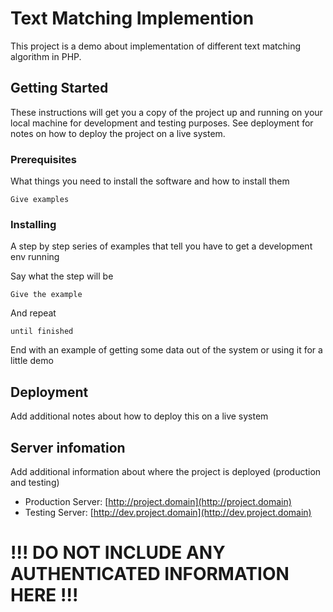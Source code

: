 # Text Matching Implemention

This project is a demo about implementation of different text matching algorithm in PHP.

## Getting Started

These instructions will get you a copy of the project up and running on your local machine for development and testing purposes. See deployment for notes on how to deploy the project on a live system.

### Prerequisites

What things you need to install the software and how to install them

```
Give examples
```

### Installing

A step by step series of examples that tell you have to get a development env running

Say what the step will be

```
Give the example
```

And repeat

```
until finished
```

End with an example of getting some data out of the system or using it for a little demo

## Deployment

Add additional notes about how to deploy this on a live system

## Server infomation

Add additional information about where the project is deployed (production and testing)

- Production Server: [http://project.domain](http://project.domain)
- Testing Server: [http://dev.project.domain](http://dev.project.domain)

# !!! DO NOT INCLUDE ANY AUTHENTICATED INFORMATION HERE !!! #
